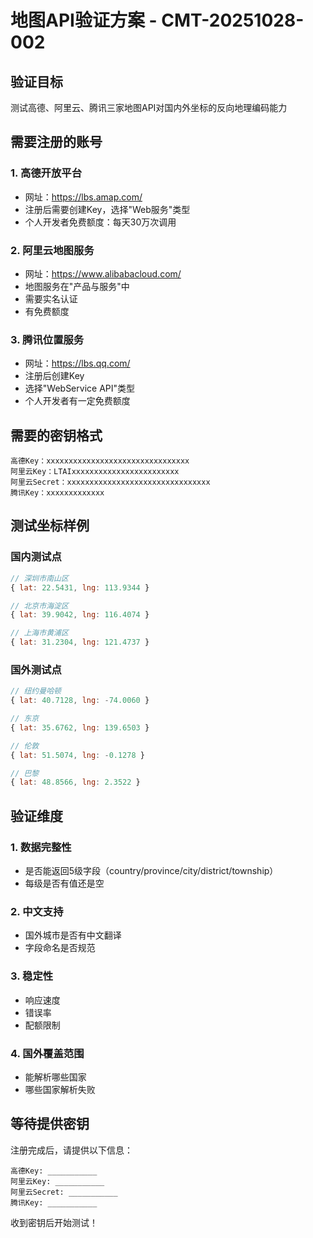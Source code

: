 # 地图API验证方案 - CMT-20251028-002

## 验证目标
测试高德、阿里云、腾讯三家地图API对国内外坐标的反向地理编码能力

## 需要注册的账号

### 1. 高德开放平台
- 网址：https://lbs.amap.com/
- 注册后需要创建Key，选择"Web服务"类型
- 个人开发者免费额度：每天30万次调用

### 2. 阿里云地图服务
- 网址：https://www.alibabacloud.com/
- 地图服务在"产品与服务"中
- 需要实名认证
- 有免费额度

### 3. 腾讯位置服务
- 网址：https://lbs.qq.com/
- 注册后创建Key
- 选择"WebService API"类型
- 个人开发者有一定免费额度

## 需要的密钥格式
```
高德Key：xxxxxxxxxxxxxxxxxxxxxxxxxxxxxxxx
阿里云Key：LTAIxxxxxxxxxxxxxxxxxxxxxxxx
阿里云Secret：xxxxxxxxxxxxxxxxxxxxxxxxxxxxxxxx
腾讯Key：xxxxxxxxxxxxx
```

## 测试坐标样例

### 国内测试点
```javascript
// 深圳市南山区
{ lat: 22.5431, lng: 113.9344 }

// 北京市海淀区
{ lat: 39.9042, lng: 116.4074 }

// 上海市黄浦区
{ lat: 31.2304, lng: 121.4737 }
```

### 国外测试点
```javascript
// 纽约曼哈顿
{ lat: 40.7128, lng: -74.0060 }

// 东京
{ lat: 35.6762, lng: 139.6503 }

// 伦敦
{ lat: 51.5074, lng: -0.1278 }

// 巴黎
{ lat: 48.8566, lng: 2.3522 }
```

## 验证维度

### 1. 数据完整性
- 是否能返回5级字段（country/province/city/district/township）
- 每级是否有值还是空

### 2. 中文支持
- 国外城市是否有中文翻译
- 字段命名是否规范

### 3. 稳定性
- 响应速度
- 错误率
- 配额限制

### 4. 国外覆盖范围
- 能解析哪些国家
- 哪些国家解析失败

## 等待提供密钥

注册完成后，请提供以下信息：
```
高德Key: ___________
阿里云Key: ___________
阿里云Secret: ___________
腾讯Key: ___________
```

收到密钥后开始测试！

